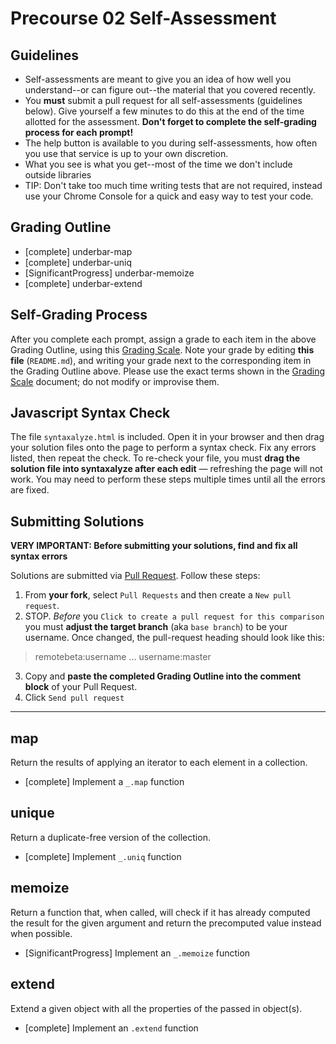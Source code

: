# Precourse 02 Self-Assessment

## Guidelines

- Self-assessments are meant to give you an idea of how well you understand--or can figure out--the material that you covered recently.
- You **must** submit a pull request for all self-assessments (guidelines below). Give yourself a few minutes to do this at the end of the time allotted for the assessment. **Don't forget to complete the self-grading process for each prompt!**
- The help button is available to you during self-assessments, how often you use that service is up to your own discretion.
- What you see is what you get--most of the time we don't include outside libraries
- TIP: Don't take too much time writing tests that are not required, instead use your Chrome Console for a quick and easy way to test your code.


## Grading Outline

- [complete] underbar-map
- [complete] underbar-uniq
- [SignificantProgress] underbar-memoize
- [complete] underbar-extend

## Self-Grading Process

After you complete each prompt, assign a grade to each item in the above Grading Outline, using this [Grading Scale](https://github.com/remotebeta/student-wiki/wiki/Self-Assessments). Note your grade by editing **this file** (`README.md`), and writing your grade next to the corresponding item in the Grading Outline above. Please use the exact terms shown in the [Grading Scale](https://github.com/remotebeta/student-wiki/wiki/Self-Assessments) document; do not modify or improvise them.

## Javascript Syntax Check

The file `syntaxalyze.html` is included. Open it in your browser and then drag your solution files onto the page to perform a syntax check. Fix any errors listed, then repeat the check. To re-check your file, you must **drag the solution file into syntaxalyze after each edit** &mdash; refreshing the page will not work. You may need to perform these steps multiple times until all the errors are fixed.

## Submitting Solutions

**VERY IMPORTANT: Before submitting your solutions, find and fix all syntax errors**

Solutions are submitted via [Pull Request](https://help.github.com/articles/using-pull-requests). Follow these steps:

1. From **your fork**, select `Pull Requests` and then create a `New pull request`. 
2. STOP. *Before* you `Click to create a pull request for this comparison` you must **adjust the target branch** (aka `base branch`) to be your username. Once changed, the pull-request heading should look like this:

  > remotebeta:username ... username:master

3. Copy and **paste the completed Grading Outline into the comment block** of your Pull Request.
4. Click `Send pull request`

---

## map
Return the results of applying an iterator to each element in a collection.

* [complete] Implement a `_.map` function



## unique
Return a duplicate-free version of the collection.

* [complete] Implement `_.uniq` function

## memoize
Return a function that, when called, will check if it has
already computed the result for the given argument and return the precomputed  value instead when possible.

* [SignificantProgress] Implement an `_.memoize` function

## extend
Extend a given object with all the properties of the passed in object(s).

* [complete] Implement an `.extend` function
